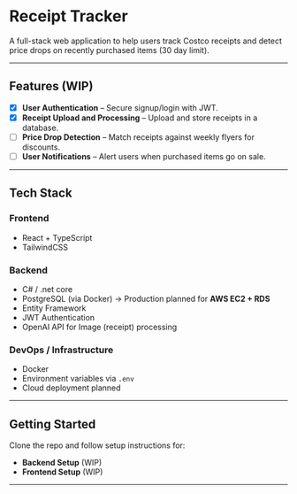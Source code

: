 # Receipt Tracker

A full-stack web application to help users track Costco receipts and detect price drops on recently purchased items (30 day limit).

---

## Features (WIP)

- [x] **User Authentication**  – Secure signup/login with JWT.
- [x] **Receipt Upload and Processing**  – Upload and store receipts in a database.
- [ ] **Price Drop Detection** – Match receipts against weekly flyers for discounts.
- [ ] **User Notifications**   – Alert users when purchased items go on sale.

---

## Tech Stack

### Frontend
- React + TypeScript  
- TailwindCSS  

### Backend
- C# / .net core
- PostgreSQL (via Docker) → Production planned for **AWS EC2 + RDS**  
- Entity Framework
- JWT Authentication
- OpenAI API for Image (receipt) processing

### DevOps / Infrastructure
- Docker  
- Environment variables via `.env`  
- Cloud deployment planned  

---


## Getting Started

Clone the repo and follow setup instructions for:

- **Backend Setup** (WIP)  
- **Frontend Setup** (WIP)  

---
